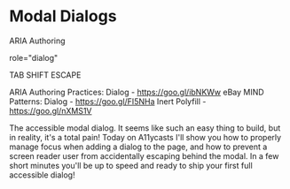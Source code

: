 # Modal Dialogs

ARIA Authoring

role="dialog"

TAB
SHIFT
ESCAPE


ARIA Authoring Practices: Dialog - https://goo.gl/ibNKWw
eBay MIND Patterns: Dialog - https://goo.gl/FI5NHa
Inert Polyfill - https://goo.gl/nXMS1V

The accessible modal dialog. It seems like such an easy thing to build, but in reality, it's a total pain! Today on A11ycasts I'll show you how to properly manage focus when adding a dialog to the page, and how to prevent a screen reader user from accidentally escaping behind the modal. In a few short minutes you'll be up to speed and ready to ship your first full accessible dialog!